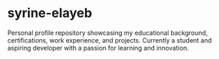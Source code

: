# syrine-elayeb
Personal profile repository showcasing my educational background, certifications, work experience, and projects. Currently a student and aspiring developer with a passion for learning and innovation.

